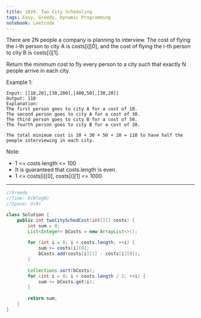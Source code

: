 ```yaml
---
title: 1029. Two City Scheduling
tags: Easy, Greedy, Dynamic Programming
notebook: Leetcode
---
```



There are 2N people a company is planning to interview. The cost of flying the i-th person to city A is costs[i][0], and the cost of flying the i-th person to city B is costs[i][1].

Return the minimum cost to fly every person to a city such that exactly N people arrive in each city.

 

Example 1:
```
Input: [[10,20],[30,200],[400,50],[30,20]]
Output: 110
Explanation: 
The first person goes to city A for a cost of 10.
The second person goes to city A for a cost of 30.
The third person goes to city B for a cost of 50.
The fourth person goes to city B for a cost of 20.

The total minimum cost is 10 + 30 + 50 + 20 = 110 to have half the people interviewing in each city.
``` 

Note:

- 1 <= costs.length <= 100
- It is guaranteed that costs.length is even.
- 1 <= costs[i][0], costs[i][1] <= 1000

----------

```Java
//Greedy
//Time: O(NlogN)
//Space: O(N)

class Solution {
    public int twoCitySchedCost(int[][] costs) {
        int sum = 0;
        List<Integer> bCosts = new ArrayList<>();
        
        for (int i = 0; i < costs.length; ++i) {
            sum += costs[i][0];
            bCosts.add(costs[i][1] - costs[i][0]);
        }
        
        Collections.sort(bCosts);
        for (int i = 0; i < costs.length / 2; ++i) {
            sum += bCosts.get(i);
        }
        
        return sum;
    }
}
```